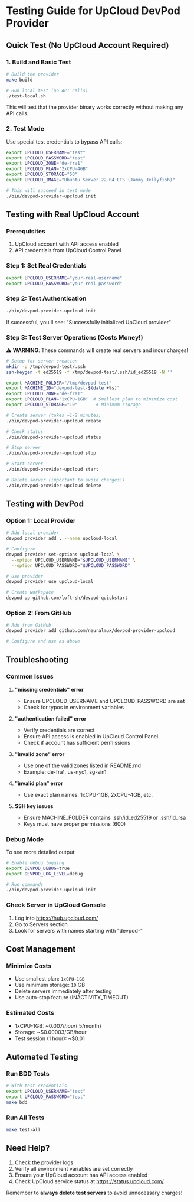 # Testing Guide for UpCloud DevPod Provider

## Quick Test (No UpCloud Account Required)

### 1. Build and Basic Test
```bash
# Build the provider
make build

# Run local test (no API calls)
./test-local.sh
```

This will test that the provider binary works correctly without making any API calls.

### 2. Test Mode
Use special test credentials to bypass API calls:

```bash
export UPCLOUD_USERNAME="test"
export UPCLOUD_PASSWORD="test"
export UPCLOUD_ZONE="de-fra1"
export UPCLOUD_PLAN="2xCPU-4GB"
export UPCLOUD_STORAGE="50"
export UPCLOUD_IMAGE="Ubuntu Server 22.04 LTS (Jammy Jellyfish)"

# This will succeed in test mode
./bin/devpod-provider-upcloud init
```

## Testing with Real UpCloud Account

### Prerequisites
1. UpCloud account with API access enabled
2. API credentials from UpCloud Control Panel

### Step 1: Set Real Credentials
```bash
export UPCLOUD_USERNAME="your-real-username"
export UPCLOUD_PASSWORD="your-real-password"
```

### Step 2: Test Authentication
```bash
./bin/devpod-provider-upcloud init
```

If successful, you'll see: "Successfully initialized UpCloud provider"

### Step 3: Test Server Operations (Costs Money!)

⚠️ **WARNING**: These commands will create real servers and incur charges!

```bash
# Setup for server creation
mkdir -p /tmp/devpod-test/.ssh
ssh-keygen -t ed25519 -f /tmp/devpod-test/.ssh/id_ed25519 -N ''

export MACHINE_FOLDER="/tmp/devpod-test"
export MACHINE_ID="devpod-test-$(date +%s)"
export UPCLOUD_ZONE="de-fra1"
export UPCLOUD_PLAN="1xCPU-1GB"  # Smallest plan to minimize cost
export UPCLOUD_STORAGE="10"       # Minimum storage

# Create server (takes ~1-2 minutes)
./bin/devpod-provider-upcloud create

# Check status
./bin/devpod-provider-upcloud status

# Stop server
./bin/devpod-provider-upcloud stop

# Start server
./bin/devpod-provider-upcloud start

# Delete server (important to avoid charges!)
./bin/devpod-provider-upcloud delete
```

## Testing with DevPod

### Option 1: Local Provider
```bash
# Add local provider
devpod provider add . --name upcloud-local

# Configure
devpod provider set-options upcloud-local \
  --option UPCLOUD_USERNAME="$UPCLOUD_USERNAME" \
  --option UPCLOUD_PASSWORD="$UPCLOUD_PASSWORD"

# Use provider
devpod provider use upcloud-local

# Create workspace
devpod up github.com/loft-sh/devpod-quickstart
```

### Option 2: From GitHub
```bash
# Add from GitHub
devpod provider add github.com/neuralmux/devpod-provider-upcloud

# Configure and use as above
```

## Troubleshooting

### Common Issues

1. **"missing credentials" error**
   - Ensure UPCLOUD_USERNAME and UPCLOUD_PASSWORD are set
   - Check for typos in environment variables

2. **"authentication failed" error**
   - Verify credentials are correct
   - Ensure API access is enabled in UpCloud Control Panel
   - Check if account has sufficient permissions

3. **"invalid zone" error**
   - Use one of the valid zones listed in README.md
   - Example: de-fra1, us-nyc1, sg-sin1

4. **"invalid plan" error**
   - Use exact plan names: 1xCPU-1GB, 2xCPU-4GB, etc.

5. **SSH key issues**
   - Ensure MACHINE_FOLDER contains .ssh/id_ed25519 or .ssh/id_rsa
   - Keys must have proper permissions (600)

### Debug Mode
To see more detailed output:
```bash
# Enable debug logging
export DEVPOD_DEBUG=true
export DEVPOD_LOG_LEVEL=debug

# Run commands
./bin/devpod-provider-upcloud init
```

### Check Server in UpCloud Console
1. Log into https://hub.upcloud.com/
2. Go to Servers section
3. Look for servers with names starting with "devpod-"

## Cost Management

### Minimize Costs
- Use smallest plan: `1xCPU-1GB`
- Use minimum storage: `10` GB
- Delete servers immediately after testing
- Use auto-stop feature (INACTIVITY_TIMEOUT)

### Estimated Costs
- 1xCPU-1GB: ~$0.007/hour (~$5/month)
- Storage: ~$0.00003/GB/hour
- Test session (1 hour): ~$0.01

## Automated Testing

### Run BDD Tests
```bash
# With test credentials
export UPCLOUD_USERNAME="test"
export UPCLOUD_PASSWORD="test"
make bdd
```

### Run All Tests
```bash
make test-all
```

## Need Help?

1. Check the provider logs
2. Verify all environment variables are set correctly
3. Ensure your UpCloud account has API access enabled
4. Check UpCloud service status at https://status.upcloud.com/

Remember to **always delete test servers** to avoid unnecessary charges!